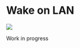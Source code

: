 # Wake on LAN

<a href="https://github.com/Shingyx/WakeOnLan/actions?query=workflow%3A%22Android+CI%22+branch%3Amaster">
    <img src="https://github.com/Shingyx/WakeOnLan/workflows/Android%20CI/badge.svg?branch=master">
</a>

Work in progress
